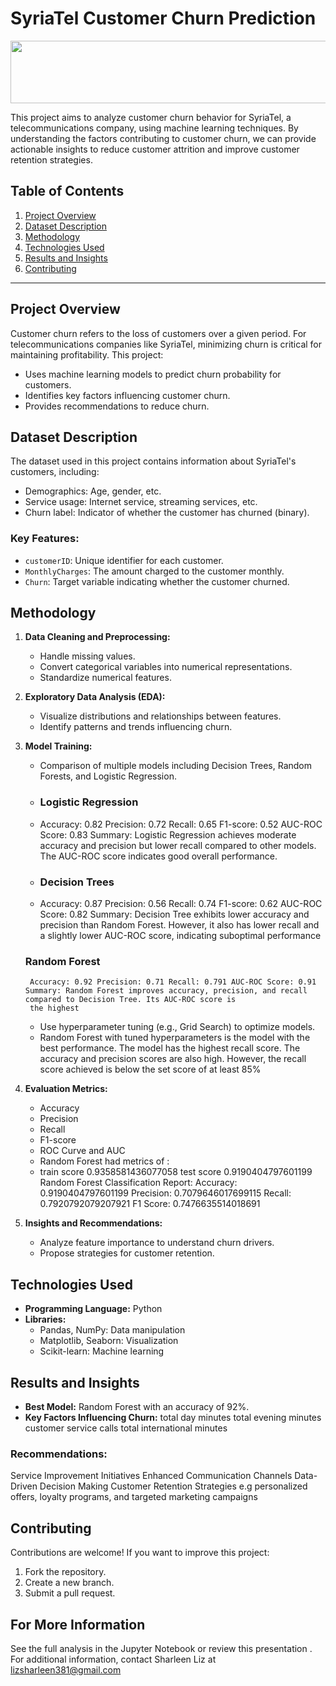 # SyriaTel Customer Churn Prediction
<img src="C:\Users\Administrator\Documents\Flatiron\Phase_3\project\Customer-Churn.png" width="1200" height="100" />

This project aims to analyze customer churn behavior for SyriaTel, a telecommunications company, using machine learning techniques. By understanding the factors contributing to customer churn, we can provide actionable insights to reduce customer attrition and improve customer retention strategies.

## Table of Contents

1. [Project Overview](#project-overview)
2. [Dataset Description](#dataset-description)
3. [Methodology](#methodology)
4. [Technologies Used](#technologies-used)
5. [Results and Insights](#results-and-insights)
7. [Contributing](#contributing)

---

## Project Overview
Customer churn refers to the loss of customers over a given period. For telecommunications companies like SyriaTel, minimizing churn is critical for maintaining profitability. This project:

- Uses machine learning models to predict churn probability for customers.
- Identifies key factors influencing customer churn.
- Provides recommendations to reduce churn.
## Dataset Description

The dataset used in this project contains information about SyriaTel's customers, including:

- Demographics: Age, gender, etc.
- Service usage: Internet service, streaming services, etc.
- Churn label: Indicator of whether the customer has churned (binary).

### Key Features:
- `customerID`: Unique identifier for each customer.
- `MonthlyCharges`: The amount charged to the customer monthly.
- `Churn`: Target variable indicating whether the customer churned.

## Methodology

1. **Data Cleaning and Preprocessing:**
   - Handle missing values.
   - Convert categorical variables into numerical representations.
   - Standardize numerical features.

2. **Exploratory Data Analysis (EDA):**
   - Visualize distributions and relationships between features.
   - Identify patterns and trends influencing churn.
3. **Model Training:**
   - Comparison of multiple models including Decision Trees, Random Forests, and Logistic Regression.
   - ### Logistic Regression
   -    Accuracy: 0.82 Precision: 0.72 Recall: 0.65 F1-score: 0.52 AUC-ROC Score: 0.83 Summary: Logistic Regression achieves moderate accuracy and precision but lower recall compared 
         to other models. The AUC-ROC score indicates good overall performance.
   - ### Decision Trees
   -    Accuracy: 0.87 Precision: 0.56 Recall: 0.74 F1-score: 0.62 AUC-ROC Score: 0.82 Summary: Decision Tree exhibits lower accuracy and precision than Random Forest. However, it also 
        has lower recall and a slightly lower AUC-ROC score, indicating suboptimal performance
     ### Random Forest
        Accuracy: 0.92 Precision: 0.71 Recall: 0.791 AUC-ROC Score: 0.91 Summary: Random Forest improves accuracy, precision, and recall compared to Decision Tree. Its AUC-ROC score is 
        the highest
   - Use hyperparameter tuning (e.g., Grid Search) to optimize models.
   -    Random Forest with tuned hyperparameters is the model with the best performance. The model has the highest recall score. The accuracy and precision scores are also high. 
        However, the recall score achieved is below the set score of at least 85%
4. **Evaluation Metrics:**
   - Accuracy
   - Precision
   - Recall
   - F1-score
   - ROC Curve and AUC
   - Random Forest had metrics of :
   -   train score  0.9358581436077058
       test score  0.9190404797601199
       Random Forest Classification Report:
       Accuracy:  0.9190404797601199
       Precision:  0.7079646017699115
       Recall:  0.7920792079207921
       F1 Score:  0.7476635514018691

5. **Insights and Recommendations:**
   - Analyze feature importance to understand churn drivers.
   - Propose strategies for customer retention.

## Technologies Used

- **Programming Language:** Python
- **Libraries:**
  - Pandas, NumPy: Data manipulation
  - Matplotlib, Seaborn: Visualization
  - Scikit-learn: Machine learning

## Results and Insights

- **Best Model:** Random Forest with an accuracy of 92%.
- **Key Factors Influencing Churn:**
  total day minutes
  total evening minutes
  customer service calls
  total international minutes


### Recommendations:
 Service Improvement Initiatives
 Enhanced Communication Channels
 Data-Driven Decision Making
 Customer Retention Strategies e.g personalized offers, loyalty programs, and targeted marketing campaigns


## Contributing

Contributions are welcome! If you want to improve this project:

1. Fork the repository.
2. Create a new branch.
3. Submit a pull request.

## For More Information
See the full analysis in the Jupyter Notebook or review this presentation . For additional information, contact Sharleen Liz at lizsharleen381@gmail.com


